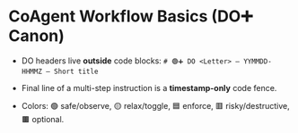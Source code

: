 # CoAgent Workflow Basics (DO➕ Canon)

- DO headers live **outside** code blocks:
  `# 🟢➕ DO <Letter> — YYMMDD-HHMMZ — Short title`

- Final line of a multi-step instruction is a **timestamp-only** code fence.

- Colors: 🟢 safe/observe, 🟡 relax/toggle, 🟦 enforce, 🟥 risky/destructive, 🟫 optional.